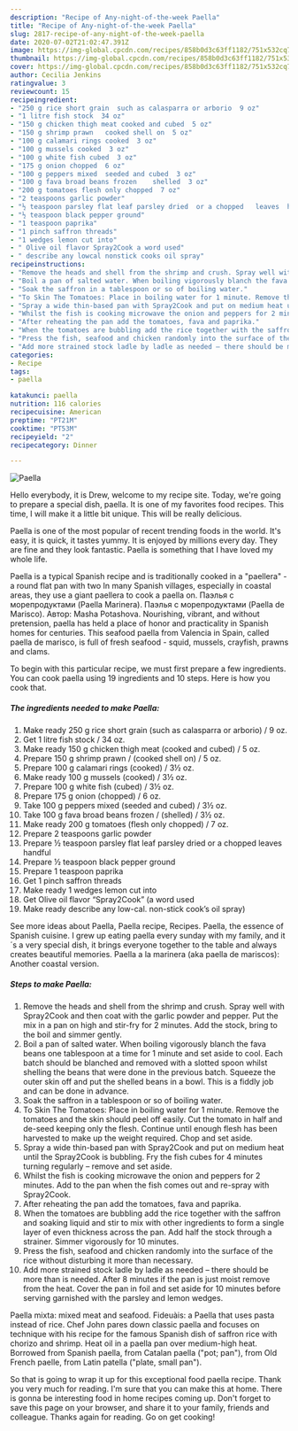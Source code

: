 ```yaml
---
description: "Recipe of Any-night-of-the-week Paella"
title: "Recipe of Any-night-of-the-week Paella"
slug: 2817-recipe-of-any-night-of-the-week-paella
date: 2020-07-02T21:02:47.391Z
image: https://img-global.cpcdn.com/recipes/858b0d3c63ff1182/751x532cq70/paella-recipe-main-photo.jpg
thumbnail: https://img-global.cpcdn.com/recipes/858b0d3c63ff1182/751x532cq70/paella-recipe-main-photo.jpg
cover: https://img-global.cpcdn.com/recipes/858b0d3c63ff1182/751x532cq70/paella-recipe-main-photo.jpg
author: Cecilia Jenkins
ratingvalue: 3
reviewcount: 15
recipeingredient:
- "250 g rice short grain  such as calasparra or arborio  9 oz"
- "1 litre fish stock  34 oz"
- "150 g chicken thigh meat cooked and cubed  5 oz"
- "150 g shrimp prawn   cooked shell on  5 oz"
- "100 g calamari rings cooked  3 oz"
- "100 g mussels cooked  3 oz"
- "100 g white fish cubed  3 oz"
- "175 g onion chopped  6 oz"
- "100 g peppers mixed  seeded and cubed  3 oz"
- "100 g fava broad beans frozen    shelled  3 oz"
- "200 g tomatoes flesh only chopped  7 oz"
- "2 teaspoons garlic powder"
- "½ teaspoon parsley flat leaf parsley dried  or a chopped   leaves  handful"
- "½ teaspoon black pepper ground"
- "1 teaspoon paprika"
- "1 pinch saffron threads"
- "1 wedges lemon cut into"
- " Olive oil flavor Spray2Cook a word used"
- " describe any lowcal nonstick cooks oil spray"
recipeinstructions:
- "Remove the heads and shell from the shrimp and crush. Spray well with Spray2Cook and then coat with the garlic powder and pepper. Put the mix in a pan on high and stir-fry for 2 minutes. Add the stock, bring to the boil and simmer gently."
- "Boil a pan of salted water. When boiling vigorously blanch the fava beans one tablespoon at a time for 1 minute and set aside to cool. Each batch should be blanched and removed with a slotted spoon whilst shelling the beans that were done in the previous batch. Squeeze the outer skin off and put the shelled beans in a bowl. This is a fiddly job and can be done in advance."
- "Soak the saffron in a tablespoon or so of boiling water."
- "To Skin The Tomatoes: Place in boiling water for 1 minute. Remove the tomatoes and the skin should peel off easily. Cut the tomato in half and de-seed keeping only the flesh. Continue until enough flesh has been harvested to make up the weight required. Chop and set aside."
- "Spray a wide thin-based pan with Spray2Cook and put on medium heat until the Spray2Cook is bubbling. Fry the fish cubes for 4 minutes turning regularly – remove and set aside."
- "Whilst the fish is cooking microwave the onion and peppers for 2 minutes. Add to the pan when the fish comes out and re-spray with Spray2Cook."
- "After reheating the pan add the tomatoes, fava and paprika."
- "When the tomatoes are bubbling add the rice together with the saffron and soaking liquid and stir to mix with other ingredients to form a single layer of even thickness across the pan. Add half the stock through a strainer. Simmer vigorously for 10 minutes."
- "Press the fish, seafood and chicken randomly into the surface of the rice without disturbing it more than necessary."
- "Add more strained stock ladle by ladle as needed – there should be more than is needed. After 8 minutes if the pan is just moist remove from the heat. Cover the pan in foil and set aside for 10 minutes before serving garnished with the parsley and lemon wedges."
categories:
- Recipe
tags:
- paella

katakunci: paella 
nutrition: 116 calories
recipecuisine: American
preptime: "PT21M"
cooktime: "PT53M"
recipeyield: "2"
recipecategory: Dinner

---
```



![Paella](https://img-global.cpcdn.com/recipes/858b0d3c63ff1182/751x532cq70/paella-recipe-main-photo.jpg)

Hello everybody, it is Drew, welcome to my recipe site. Today, we're going to prepare a special dish, paella. It is one of my favorites food recipes. This time, I will make it a little bit unique. This will be really delicious.

Paella is one of the most popular of recent trending foods in the world. It's easy, it is quick, it tastes yummy. It is enjoyed by millions every day. They are fine and they look fantastic. Paella is something that I have loved my whole life.

Paella is a typical Spanish recipe and is traditionally cooked in a &#34;paellera&#34; - a round flat pan with two In many Spanish villages, especially in coastal areas, they use a giant paellera to cook a paella on. Паэлья с морепродуктами (Paella Marinera). Паэлья с морепродуктами (Paella de Marisco). Автор: Masha Potashova. Nourishing, vibrant, and without pretension, paella has held a place of honor and practicality in Spanish homes for centuries. This seafood paella from Valencia in Spain, called paella de marisco, is full of fresh seafood - squid, mussels, crayfish, prawns and clams.


To begin with this particular recipe, we must first prepare a few ingredients. You can cook paella using 19 ingredients and 10 steps. Here is how you cook that.

<!--inarticleads1-->

##### The ingredients needed to make Paella:

1. Make ready 250 g rice short grain  (such as calasparra or arborio) / 9 oz.
1. Get 1 litre fish stock / 34 oz.
1. Make ready 150 g chicken thigh meat (cooked and cubed) / 5 oz.
1. Prepare 150 g shrimp prawn /  (cooked shell on) / 5 oz.
1. Prepare 100 g calamari rings (cooked) / 3½ oz.
1. Make ready 100 g mussels (cooked) / 3½ oz.
1. Prepare 100 g white fish (cubed) / 3½ oz.
1. Prepare 175 g onion (chopped) / 6 oz.
1. Take 100 g peppers mixed  (seeded and cubed) / 3½ oz.
1. Take 100 g fava broad beans frozen  /  (shelled) / 3½ oz.
1. Make ready 200 g tomatoes (flesh only chopped) / 7 oz.
1. Prepare 2 teaspoons garlic powder
1. Prepare ½ teaspoon parsley flat leaf parsley dried  or a chopped   leaves  handful
1. Prepare ½ teaspoon black pepper ground
1. Prepare 1 teaspoon paprika
1. Get 1 pinch saffron threads
1. Make ready 1 wedges lemon cut into
1. Get  Olive oil flavor “Spray2Cook” (a word used
1. Make ready  describe any low-cal. non-stick cook’s oil spray)


See more ideas about Paella, Paella recipe, Recipes. Paella, the essence of Spanish cuisine. I grew up eating paella every sunday with my family, and it´s a very special dish, it brings everyone together to the table and always creates beautiful memories. Paella a la marinera (aka paella de mariscos): Another coastal version. 

<!--inarticleads2-->

##### Steps to make Paella:

1. Remove the heads and shell from the shrimp and crush. Spray well with Spray2Cook and then coat with the garlic powder and pepper. Put the mix in a pan on high and stir-fry for 2 minutes. Add the stock, bring to the boil and simmer gently.
1. Boil a pan of salted water. When boiling vigorously blanch the fava beans one tablespoon at a time for 1 minute and set aside to cool. Each batch should be blanched and removed with a slotted spoon whilst shelling the beans that were done in the previous batch. Squeeze the outer skin off and put the shelled beans in a bowl. This is a fiddly job and can be done in advance.
1. Soak the saffron in a tablespoon or so of boiling water.
1. To Skin The Tomatoes: Place in boiling water for 1 minute. Remove the tomatoes and the skin should peel off easily. Cut the tomato in half and de-seed keeping only the flesh. Continue until enough flesh has been harvested to make up the weight required. Chop and set aside.
1. Spray a wide thin-based pan with Spray2Cook and put on medium heat until the Spray2Cook is bubbling. Fry the fish cubes for 4 minutes turning regularly – remove and set aside.
1. Whilst the fish is cooking microwave the onion and peppers for 2 minutes. Add to the pan when the fish comes out and re-spray with Spray2Cook.
1. After reheating the pan add the tomatoes, fava and paprika.
1. When the tomatoes are bubbling add the rice together with the saffron and soaking liquid and stir to mix with other ingredients to form a single layer of even thickness across the pan. Add half the stock through a strainer. Simmer vigorously for 10 minutes.
1. Press the fish, seafood and chicken randomly into the surface of the rice without disturbing it more than necessary.
1. Add more strained stock ladle by ladle as needed – there should be more than is needed. After 8 minutes if the pan is just moist remove from the heat. Cover the pan in foil and set aside for 10 minutes before serving garnished with the parsley and lemon wedges.


Paella mixta: mixed meat and seafood. Fideuàis: a Paella that uses pasta instead of rice. Chef John pares down classic paella and focuses on technique with his recipe for the famous Spanish dish of saffron rice with chorizo and shrimp. Heat oil in a paella pan over medium-high heat. Borrowed from Spanish paella, from Catalan paella (&#34;pot; pan&#34;), from Old French paelle, from Latin patella (&#34;plate, small pan&#34;). 

So that is going to wrap it up for this exceptional food paella recipe. Thank you very much for reading. I'm sure that you can make this at home. There is gonna be interesting food in home recipes coming up. Don't forget to save this page on your browser, and share it to your family, friends and colleague. Thanks again for reading. Go on get cooking!
